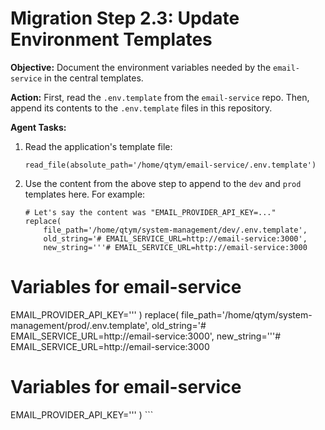 # Migration Step 2.3: Update Environment Templates

**Objective:** Document the environment variables needed by the `email-service` in the central templates.

**Action:** First, read the `.env.template` from the `email-service` repo. Then, append its contents to the `.env.template` files in this repository.

**Agent Tasks:**
1.  Read the application's template file:
    ```
    read_file(absolute_path='/home/qtym/email-service/.env.template')
    ```
2.  Use the content from the above step to append to the `dev` and `prod` templates here. For example:
    ```
    # Let's say the content was "EMAIL_PROVIDER_API_KEY=..."
    replace(
        file_path='/home/qtym/system-management/dev/.env.template',
        old_string='# EMAIL_SERVICE_URL=http://email-service:3000',
        new_string='''# EMAIL_SERVICE_URL=http://email-service:3000

# Variables for email-service
EMAIL_PROVIDER_API_KEY='''
    )
    replace(
        file_path='/home/qtym/system-management/prod/.env.template',
        old_string='# EMAIL_SERVICE_URL=http://email-service:3000',
        new_string='''# EMAIL_SERVICE_URL=http://email-service:3000

# Variables for email-service
EMAIL_PROVIDER_API_KEY='''
    )
    ```
